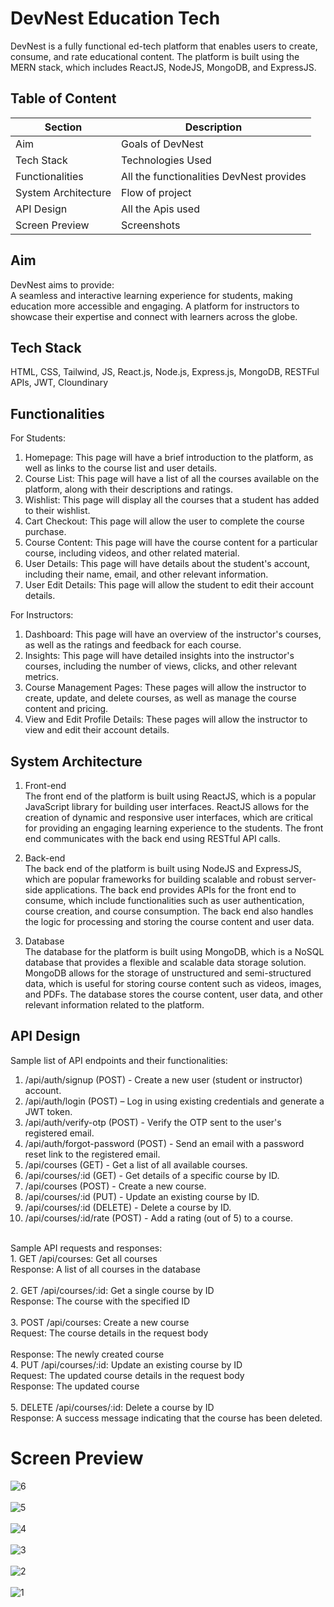 # DevNest Education Tech
DevNest is a fully functional ed-tech platform that enables users to create, consume, and rate educational content. The platform is built using the MERN stack, which includes ReactJS, NodeJS, MongoDB, and ExpressJS.

## Table of Content
| Section  | Description |
| ------------- | ------------- |
| Aim  | Goals of DevNest  |
| Tech Stack  | Technologies Used  |
| Functionalities  | All the functionalities DevNest provides  |
| System Architecture  |  Flow of project |
| API Design  | All the Apis used  |
| Screen Preview  | Screenshots  |

## Aim
DevNest aims to provide: <br/>
A seamless and interactive learning experience for students, making education more accessible and engaging.
A platform for instructors to showcase their expertise and connect with learners across the globe.

## Tech Stack
HTML, CSS, Tailwind, JS, React.js, Node.js, Express.js, MongoDB, RESTFul APIs, JWT, Cloundinary

## Functionalities

For Students:
1. Homepage: This page will have a brief introduction to the platform, as well as links to the course list and user details.
2. Course List: This page will have a list of all the courses available on the platform, along with their descriptions and ratings.
3. Wishlist: This page will display all the courses that a student has added to their wishlist.
4. Cart Checkout: This page will allow the user to complete the course purchase.
5. Course Content: This page will have the course content for a particular course, including videos, and other related material.
6. User Details: This page will have details about the student's account, including their name, email, and other relevant information.
7. User Edit Details: This page will allow the student to edit their account details.

For Instructors:
1. Dashboard: This page will have an overview of the instructor's courses, as well as the ratings and feedback for each course.
2. Insights: This page will have detailed insights into the instructor's courses, including the number of views, clicks, and other relevant metrics.
3. Course Management Pages: These pages will allow the instructor to create, update, and delete courses, as well as manage the course content and pricing.
4. View and Edit Profile Details: These pages will allow the instructor to view and edit their account details.


## System Architecture

1. Front-end<br/>
The front end of the platform is built using ReactJS, which is a popular JavaScript library for building user interfaces. ReactJS allows for the creation of dynamic and responsive user interfaces, which are critical for providing an engaging learning experience to the students. The front end communicates with the back end using RESTful API calls.

2. Back-end<br/>
The back end of the platform is built using NodeJS and ExpressJS, which are popular frameworks for building scalable and robust server-side applications. The back end provides APIs for the front end to consume, which include functionalities such as user authentication, course creation, and course consumption. The back end also handles the logic for processing and storing the course content and user data.

3. Database<br/>
The database for the platform is built using MongoDB, which is a NoSQL database that provides a flexible and scalable data storage solution. MongoDB allows for the storage of unstructured and semi-structured data, which is useful for storing course content such as videos, images, and PDFs. The database stores the course content, user data, and other relevant information related to the platform.


## API Design

Sample list of API endpoints and their functionalities:<br/>
1. /api/auth/signup (POST) - Create a new user (student or instructor) account.
2. /api/auth/login (POST) – Log in using existing credentials and generate a JWT token.
3. /api/auth/verify-otp (POST) - Verify the OTP sent to the user's registered email.
4. /api/auth/forgot-password (POST) - Send an email with a password reset link to the registered email.
5. /api/courses (GET) - Get a list of all available courses.
6. /api/courses/:id (GET) - Get details of a specific course by ID.
7. /api/courses (POST) - Create a new course.
8. /api/courses/:id (PUT) - Update an existing course by ID.
9. /api/courses/:id (DELETE) - Delete a course by ID.
10. /api/courses/:id/rate (POST) - Add a rating (out of 5) to a course.
<br/>
Sample API requests and responses:<br/>
1. GET /api/courses: Get all courses<br/>
Response: A list of all courses in the database<br/>
<br/>
2. GET /api/courses/:id: Get a single course by ID<br/>
Response: The course with the specified ID<br/>
<br/>
3. POST /api/courses: Create a new course<br/>
Request: The course details in the request body<br/>
<br/>
Response: The newly created course<br/>
4. PUT /api/courses/:id: Update an existing course by ID<br/>
Request: The updated course details in the request body<br/>
Response: The updated course<br/>
<br/>
5. DELETE /api/courses/:id: Delete a course by ID<br/>
Response: A success message indicating that the course has been deleted.


# Screen Preview

![6](https://github.com/user-attachments/assets/d74f54d9-e8a8-4f7f-ba50-0f11160fac8b)
<br/>
<br/>
![5](https://github.com/user-attachments/assets/dc1fad54-e125-412b-88f6-ef86ba8f2243)
<br/>
<br/>
![4](https://github.com/user-attachments/assets/8e9afc8e-e6e4-41cd-8fc0-b1d1f6c0007a)
<br/>
<br/>
![3](https://github.com/user-attachments/assets/5b8908db-b8e8-47c0-9b2b-d0b54df79cbe)
<br/>
<br/>
![2](https://github.com/user-attachments/assets/f5c3e167-5575-403e-a031-9e418d417317)
<br/>
<br/>
![1](https://github.com/user-attachments/assets/b064f1f3-4a25-4cce-8b62-139937fac264)

